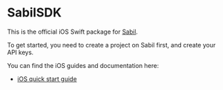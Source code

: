 # SabilSDK

This is the official iOS Swift package for [Sabil](https://sabil.io).

To get started, you need to create a project on Sabil first, and create your API keys.

You can find the iOS guides and documentation here:
- [iOS quick start guide](https://docs.sabil.io/docs/iOS%20SDK/Quick%20Start)
